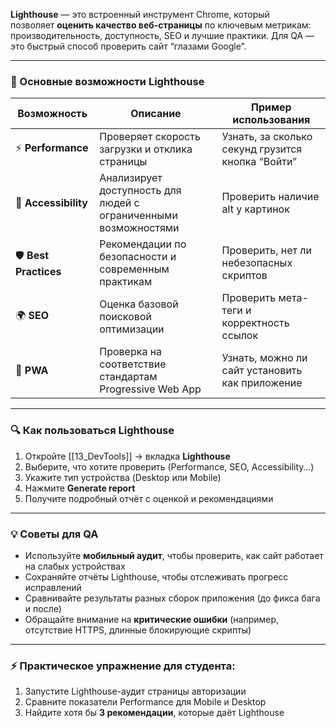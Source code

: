 **Lighthouse** — это встроенный инструмент Chrome, который позволяет **оценить качество веб-страницы** по ключевым метрикам: производительность, доступность, SEO и лучшие практики. Для QA — это быстрый способ проверить сайт “глазами Google”.

---

### 🔹 Основные возможности Lighthouse

|Возможность|Описание|Пример использования|
|---|---|---|
|⚡ **Performance**|Проверяет скорость загрузки и отклика страницы|Узнать, за сколько секунд грузится кнопка “Войти”|
|👀 **Accessibility**|Анализирует доступность для людей с ограниченными возможностями|Проверить наличие alt у картинок|
|🛡 **Best Practices**|Рекомендации по безопасности и современным практикам|Проверить, нет ли небезопасных скриптов|
|🌍 **SEO**|Оценка базовой поисковой оптимизации|Проверить мета-теги и корректность ссылок|
|📱 **PWA**|Проверка на соответствие стандартам Progressive Web App|Узнать, можно ли сайт установить как приложение|

---

### 🔍 **Как пользоваться Lighthouse**

1. Откройте [[13_DevTools]] → вкладка **Lighthouse**
2. Выберите, что хотите проверить (Performance, SEO, Accessibility…)
3. Укажите тип устройства (Desktop или Mobile)
4. Нажмите **Generate report**
5. Получите подробный отчёт с оценкой и рекомендациями

---

### 💡 **Советы для QA**

- Используйте **мобильный аудит**, чтобы проверить, как сайт работает на слабых устройствах
- Сохраняйте отчёты Lighthouse, чтобы отслеживать прогресс исправлений
- Сравнивайте результаты разных сборок приложения (до фикса бага и после)
- Обращайте внимание на **критические ошибки** (например, отсутствие HTTPS, длинные блокирующие скрипты)

---

### ⚡ **Практическое упражнение для студента:**

1. Запустите Lighthouse-аудит страницы авторизации
2. Сравните показатели Performance для Mobile и Desktop
3. Найдите хотя бы **3 рекомендации**, которые даёт Lighthouse
